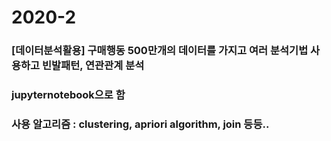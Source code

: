 # 2020-2

### [데이터분석활용] 구매행동 500만개의 데이터를 가지고 여러 분석기법 사용하고 빈발패턴, 연관관계 분석
### jupyternotebook으로 함
### 사용 알고리즘 : clustering, apriori algorithm, join 등등..

